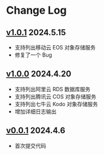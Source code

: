 # Change Log

## [v1.0.1](https://github.com/wgpsec/lc/releases/tag/v1.0.1) 2024.5.15

* 支持列出移动云 EOS 对象存储服务
* 修复了一个 Bug

## [v1.0.0](https://github.com/wgpsec/lc/releases/tag/v1.0.0) 2024.4.20

* 支持列出阿里云 RDS 数据库服务
* 支持列出腾讯云 COS 对象存储服务
* 支持列出七牛云 Kodo 对象存储服务
* 增加详细日志输出

## [v0.0.1](https://github.com/wgpsec/lc/releases/tag/v0.0.1) 2024.4.6

* 首次提交代码
